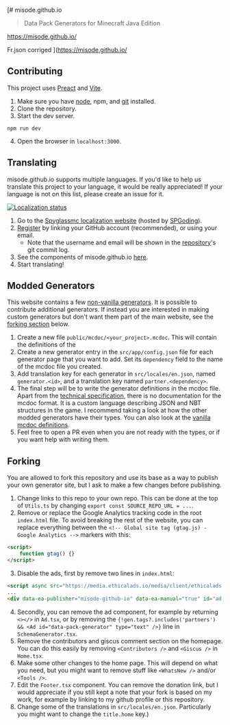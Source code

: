 [# misode.github.io
> Data Pack Generators for Minecraft Java Edition

https://misode.github.io/

Fr.json corriged
](https://misode.github.io/

## Contributing
This project uses [Preact](https://preactjs.com/) and [Vite](https://vitejs.dev/).
1. Make sure you have [node](https://nodejs.org/), npm, and [git](https://git-scm.com/) installed.
2. Clone the repository.
3. Start the dev server.
```
npm run dev
```
4. Open the browser in `localhost:3000`.

## Translating
misode.github.io supports multiple languages. If you'd like to help us translate this project to your language, it would be really appreciated! If your language is not on this list, please create an issue for it.

[![Localization status](https://weblate.spyglassmc.com/widgets/misode-github-io/-/multi-auto.svg)](https://weblate.spyglassmc.com/engage/misode-github-io/?utm_source=widget)

1. Go to the [Spyglassmc localization website](https://weblate.spyglassmc.com/projects/) (hosted by [SPGoding](https://github.com/SPGoding)).
2. [Register](https://l10n.spgoding.com/accounts/register) by linking your GitHub account (recommended), or using your email.
    - Note that the username and email will be shown in the [repository](https://github.com/misode/misode.github.io)'s git commit log.
3. See the components of misode.github.io [here](https://weblate.spyglassmc.com/projects/misode-github-io/web-app/).
4. Start translating!

## Modded Generators
This website contains a few [non-vanilla generators](https://misode.github.io/predicate/). It is possible to contribute additional generators. If instead you are interested in making custom generators but don't want them part of the main website, see the [forking section](#forking) below.

1. Create a new file `public/mcdoc/<your_project>.mcdoc`. This will contain the definitions of the
2. Create a new generator entry in the `src/app/config.json` file for each generator page that you want to add. Set its `dependency` field to the name of the mcdoc file you created.
3. Add translation key for each generator in `src/locales/en.json`, named `generator.<id>`, and a translation key named `partner.<dependency>`.
4. The final step will be to write the generator definitions in the mcdoc file. Apart from the [technical specification](https://spyglassmc.com/user/mcdoc/), there is no documentation for the mcdoc format. It is a custom language describing JSON and NBT structures in the game. I recommend taking a look at how the other modded generators have their types. You can also look at the [vanilla mcdoc definitions](https://github.com/SpyglassMC/vanilla-mcdoc).
5. Feel free to open a PR even when you are not ready with the types, or if you want help with writing them.

## Forking
You are allowed to fork this repository and use its base as a way to publish your own generator site, but I ask to make a few changes before publishing.

1. Change links to this repo to your own repo. This can be done at the top of `Utils.ts` by changing `export const SOURCE_REPO_URL = ...`.
2. Remove or replace the Google Analytics tracking code in the root `index.html` file. To avoid breaking the rest of the website, you can replace everything between the `<!-- Global site tag (gtag.js) - Google Analytics -->` markers with this:
```html
<script>
    function gtag() {}
</script>
```
3. Disable the ads, first by remove two lines in `index.html`:
```html
<script async src="https://media.ethicalads.io/media/client/ethicalads.min.js"></script>
...
<div data-ea-publisher="misode-github-io" data-ea-manual="true" id="ad-placeholder"></div>
```
4. Secondly, you can remove the ad component, for example by returning `<></>` in `Ad.tsx`, or by removing the `{!gen.tags?.includes('partners') && <Ad id="data-pack-generator" type="text" />}` line in `SchemaGenerator.tsx`.
5. Remove the contributors and giscus comment section on the homepage. You can do this easily by removing `<Contributors />` and `<Giscus />` in `Home.tsx`.
6. Make some other changes to the home page. This will depend on what you need, but you might want to remove stuff like `<WhatsNew />` and/or `<Tools />`.
7. Edit the `Footer.tsx` component. You can remove the donation link, but I would appreciate if you still kept a note that your fork is based on my work, for example by linking to my github profile or this repository.
8. Change some of the translations in `src/locales/en.json`. Particularly you might want to change the `title.home` key.)
